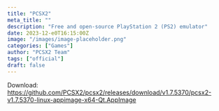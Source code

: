 ```yaml
---
title: "PCSX2"
meta_title: ""
description: "Free and open-source PlayStation 2 (PS2) emulator"
date: 2023-12-e0T16:15:00Z
image: "/images/image-placeholder.png"
categories: ["Games"]
author: "PCSX2 Team"
tags: ["official"]
draft: false
---
```


Download: https://github.com/PCSX2/pcsx2/releases/download/v1.7.5370/pcsx2-v1.7.5370-linux-appimage-x64-Qt.AppImage
